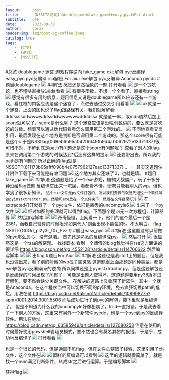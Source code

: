 ```yaml
---
layout:     post
title:      【NSSCTF逆向】《doublegame》《fake_game》《easy_pyc》《For Aiur》
subtitle:   CTF
date:       2023-09-30
author:     Corax
header-img: img/post-bg-coffee.jpeg
catalog: true
tags:
    - 【CTF】
    - 【逆向】
    - 【NSSCTF】
---
```


#总览
doublegame 迷宫 游戏程序逆向
fake_game exe解包 pyc反编译
easy_pyc pyc反编译 rsa解密
For aiur exe解包 pyc反编译 Anaconda pycdc
#题目doublegame
![](https://typora-1321221957.cos.ap-shanghai.myqcloud.com/image1/202311020137786.png)
##解法
感觉还是蛮抽象的一题
打开看看
![](https://typora-1321221957.cos.ap-shanghai.myqcloud.com/image1/202311020137787.png)
是一个贪吃蛇，也不懂啥直接放进ida看看
![](https://typora-1321221957.cos.ap-shanghai.myqcloud.com/image1/202311020137788.png)
有很多函数，不想一个个看了，直接看string
![](https://typora-1321221957.cos.ap-shanghai.myqcloud.com/image1/202311020137789.png)
感觉有很多有用的信息，题目信息又说是doublegame所以应该还有一个游戏，看红框的内容应该是这个迷宫了，点进去通过交叉引用看看
![](https://typora-1321221957.cos.ap-shanghai.myqcloud.com/image1/202311020137790.png)
![](https://typora-1321221957.cos.ap-shanghai.myqcloud.com/image1/202311020137791.png)
ok就是一个迷宫，上面的图也说了flag跟路径有关，我们就解解看
dddssssddwwwwddssddwwwwwwddddssa
就是这一串，取md5值然后加上score就可以了，score是什么呢？
这个迷宫应该是没啥分数讲的，要么就是贪吃蛇的分数。想着可以通过伪代码看看怎么调用第二个游戏的。
![](https://typora-1321221957.cos.ap-shanghai.myqcloud.com/image1/202311020137792.png)
不同地查看交叉引用，最后发现在这个地方是判断是否调用第二个游戏的。那这个score很有可能是这个c
于是NSSflag{0d9eb6b95c042f6649fb9d4ab062972e13371337}很可惜不对，不解到底是path有问题还是这个score有问题呢？
查看了别人的flag，原来在调用第二个游戏的时候达到*后还有这样的提示
![](https://typora-1321221957.cos.ap-shanghai.myqcloud.com/image1/202311020137793.png)
还要带出去，所以我的path是有问题的
所以正确的flag就是NSSCTF{811173b05afff098b4e0757962127eac13371337}
。
。
其实这道题估计附件下载下来可能是有啥问题
![](https://typora-1321221957.cos.ap-shanghai.myqcloud.com/image1/202311020137794.png)
这个地方其实还缺了0，也就是墙。
#题目fake_game
![](https://typora-1321221957.cos.ap-shanghai.myqcloud.com/image1/202311020137795.png)
##解法
这道题是给了一个exe游戏，植物大战僵尸，玩了十多分钟没给flag做题
反编译它出来一坨屎，看都看不懂。无奈只能看别人的wp，但也学到了很多新知识。
`这个exe文件是py文件打包的，所以我们要做的就是先通过一个软件叫做pyinstxtractor.py。然后和exe放在一个文件夹下，然后在文件目录打开`
![](https://typora-1321221957.cos.ap-shanghai.myqcloud.com/image1/202311020137796.png)
在extracted打开就有了一个pyc文件，依旧是熟悉的uncompyle6
![](https://typora-1321221957.cos.ap-shanghai.myqcloud.com/image1/202311020137797.png)
出来了一个py文件
![](https://typora-1321221957.cos.ap-shanghai.myqcloud.com/image1/202311020137798.png)
![](https://typora-1321221957.cos.ap-shanghai.myqcloud.com/image1/202311020137799.png)
经过如图的处理就可以得到flag。下面那个是四元一次方程组，计算器算
![](https://typora-1321221957.cos.ap-shanghai.myqcloud.com/image1/202311020137800.png)
然后编写脚本
![](https://typora-1321221957.cos.ap-shanghai.myqcloud.com/image1/202311020137801.png)
![](https://typora-1321221957.cos.ap-shanghai.myqcloud.com/image1/202311020137802.png)
奇奇怪怪，上网看一下。他们的这个最后一个是2361，而我自己验算的时候发现如果代入1则会出现小数位的5。不太明白。
flag NSSTF{G0Od_pl2y3r_f0r_Pvz!!}
#题目easy_pyc
![](https://typora-1321221957.cos.ap-shanghai.myqcloud.com/image1/202311020137803.png)
##解法
这道题没有以前做的pyc那么恶心，没有混淆。
首先还是熟悉的反编译成py。
![](https://typora-1321221957.cos.ap-shanghai.myqcloud.com/image1/202311020137804.png)
然后打开
![](https://typora-1321221957.cos.ap-shanghai.myqcloud.com/image1/202311020137805.png)
很显然这是一个rsa的解密题。
找找脚本
看到一个师傅的blog我觉得在rsa这方面讲的很详细
https://blog.csdn.net/qq_45521281/article/details/114706622
然后编写脚本
![](https://typora-1321221957.cos.ap-shanghai.myqcloud.com/image1/202311020137806.png)
![](https://typora-1321221957.cos.ap-shanghai.myqcloud.com/image1/202311020137807.png)
出flag
#题目For Aiur
![](https://typora-1321221957.cos.ap-shanghai.myqcloud.com/image1/202311020137808.png)
##解法
这题也是我litctf上的题目，但是我也没做出来，看了别的师傅的wp找了些灵感
这道题跟上面那题是同种类型，都是exe解包pyc反编译py的逆向
所以同样还是上pyinstxtractor.py，但是这题解包还是反编译的时候出现了问题了，可能是出题人使得坏，这道题得要用py38版本进行解包，要不然会缺少关键文件。
在解决的道路上又收获了新软件。其中一个就是Anaconda，在这个程序当中可以切换不同的py环境，免去疯狂切换path的尴尬。用法在这
https://blog.csdn.net/tqlisno1/article/details/108908775?spm=1001.2014.3001.5506
而后成功进行了到pyc的解包，接下里就是反编译了。
但是不知道为什么我的uncompyle好像犯病了，tmd一直报错，于是我去看了一下别人的方案，这里又有另外一个新软件pycdc，也是一个pyc到py的反编译软件。用法在地址
https://blog.csdn.net/qq_63585949/article/details/127080253
注意在使用的时候最好使用powshell管理员模式，要不然也会有莫名其妙的报错。
于是乎，成功地反编译了![](https://typora-1321221957.cos.ap-shanghai.myqcloud.com/image1/202311020137809.png)
打开看看
![](https://typora-1321221957.cos.ap-shanghai.myqcloud.com/image1/202311020137810.png)

也是一个很长的代码，但是通篇不见flag，但在文件头获取了线索，这里引用了ch文件，这个文件在![](https://typora-1321221957.cos.ap-shanghai.myqcloud.com/image1/202311020137811.png)
![](https://typora-1321221957.cos.ap-shanghai.myqcloud.com/image1/202311020137813.png)
同样的反编译可以看到
![](https://typora-1321221957.cos.ap-shanghai.myqcloud.com/image1/202311020137814.png)
这里的逻辑就很简单了，就是找一个num满足判断条件，转成str之后进行运算。于是编写脚本
![](https://typora-1321221957.cos.ap-shanghai.myqcloud.com/image1/202311020137815.png)

获得flag
![](https://typora-1321221957.cos.ap-shanghai.myqcloud.com/image1/202311020137816.png)

